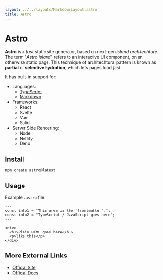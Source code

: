 ```yaml
---
layout: ../../layouts/MarkdownLayout.astro
title: Astro
---
```


# Astro
**Astro** is a *fast* static site generator, based on next-gen *island
architechture*. The term "*Astro island*" refers to an interactive UI component, 
on an otherwise static page. This technique of architechtural pattern is known 
as **partial** or **selective hydration**, which lets pages load *fast*.

It has built-in support for:
- Languages:
  - [TypeScript](/notes/on/typescript)
  - [Markdown](/notes/on/markdown)
- Frameworks:
  - React
  - Svelte
  - Vue
  - Solid
- Server Side Rendering:
  - Node
  - Netlify
  - Deno

## Install
```bash
npm create astro@latest
```

## Usage
Example `.astro` file:
```astro
---
const info1 = "This area is the 'frontmatter'.";
const info2 = "TypeScript / JavaScript goes here";
---

<div>
  <h1>Plain HTML goes here</h1>
  <p>like this</p>
</div>
```

## More External Links
- [Official Site](https://astro.build/)
- [Official Docs](https://docs.astro.build/en/getting-started/)

